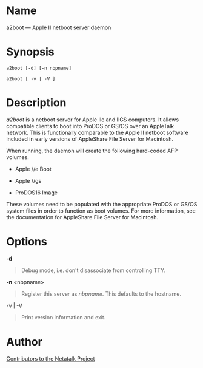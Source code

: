 # Name

a2boot — Apple II netboot server daemon

# Synopsis

`a2boot [-d] [-n nbpname]`

`a2boot [ -v | -V ]`

# Description

*a2boot* is a netboot server for Apple IIe and IIGS computers. It allows
compatible clients to boot into ProDOS or GS/OS over an AppleTalk
network. This is functionally comparable to the Apple II netboot
software included in early versions of AppleShare File Server for
Macintosh.

When running, the daemon will create the following hard-coded AFP
volumes.

- Apple //e Boot

- Apple //gs

- ProDOS16 Image

These volumes need to be populated with the appropriate ProDOS or GS/OS
system files in order to function as boot volumes. For more information,
see the documentation for AppleShare File Server for Macintosh.

# Options

**-d**

> Debug mode, i.e. don't disassociate from controlling TTY.

**-n** <nbpname\>

> Register this server as *nbpname*. This defaults to the hostname.

-v | -V

> Print version information and exit.

# Author

[Contributors to the Netatalk Project](https://netatalk.io/contributors)
